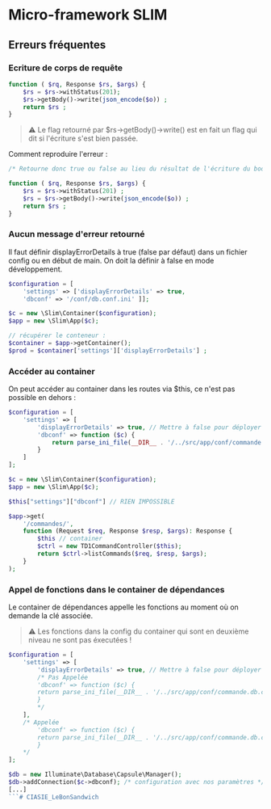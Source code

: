 # Micro-framework SLIM

## Erreurs fréquentes

### Ecriture de corps de requête

```php
function ( $rq, Response $rs, $args) {
	$rs = $rs->withStatus(201);
	$rs->getBody()->write(json_encode($o)) ;
	return $rs ;  
}
```

> ⚠️ Le flag retourné par $rs->getBody()->write() est en fait un flag qui dit si l'écriture s'est bien passée.

Comment reproduire l'erreur :

```php
/* Retourne donc true ou false au lieu du résultat de l'écriture du body comme on s'y attendrait */

function ( $rq, Response $rs, $args) {
	$rs = $rs->withStatus(201) ;
	$rs = $rs->getBody()->write(json_encode($o)) ;
	return $rs ; 
}
```

### Aucun message d'erreur retourné

Il faut définir displayErrorDetails à true (false par défaut) dans un fichier config ou en début de main. On doit la définir à false en mode développement.

```php
$configuration = [
    'settings' => ['displayErrorDetails' => true,
	'dbconf' => '/conf/db.conf.ini' ]];

$c = new \Slim\Container($configuration);
$app = new \Slim\App($c);

// récupérer le conteneur :
$container = $app->getContainer();
$prod = $container['settings']['displayErrorDetails'] ; 
```

### Accéder au container

On peut accéder au container dans les routes via $this, ce n'est pas possible en dehors : 

```php
$configuration = [
	'settings' => [
		'displayErrorDetails' => true, // Mettre à false pour déployer l'api en mode production
		'dbconf' => function ($c) {
			return parse_ini_file(__DIR__ . '/../src/app/conf/commande.db.conf.ini');
		}
	]
];

$c = new \Slim\Container($configuration);
$app = new \Slim\App($c);

$this["settings"]["dbconf"] // RIEN IMPOSSIBLE

$app->get(
	'/commandes/',
	function (Request $req, Response $resp, $args): Response {
		$this // container
		$ctrl = new TD1CommandController($this);
		return $ctrl->listCommands($req, $resp, $args);
	}
);
```

### Appel de fonctions dans le container de dépendances

Le container de dépendances appelle les fonctions au moment où on demande la clé associée.

> ⚠️ Les fonctions dans la config du container qui sont en deuxième niveau ne sont pas éxecutées !

```php
$configuration = [
	'settings' => [
		'displayErrorDetails' => true, // Mettre à false pour déployer l'api en mode production
		/* Pas Appelée
		'dbconf' => function ($c) {
		return parse_ini_file(__DIR__ . '/../src/app/conf/commande.db.conf.ini');
		}
		*/
	],
	/* Appelée
		'dbconf' => function ($c) {
		return parse_ini_file(__DIR__ . '/../src/app/conf/commande.db.conf.ini');
		}
	*/
];

$db = new Illuminate\Database\Capsule\Manager();
$db->addConnection($c->dbconf); /* configuration avec nos paramètres */
[...]
```# CIASIE_LeBonSandwich
